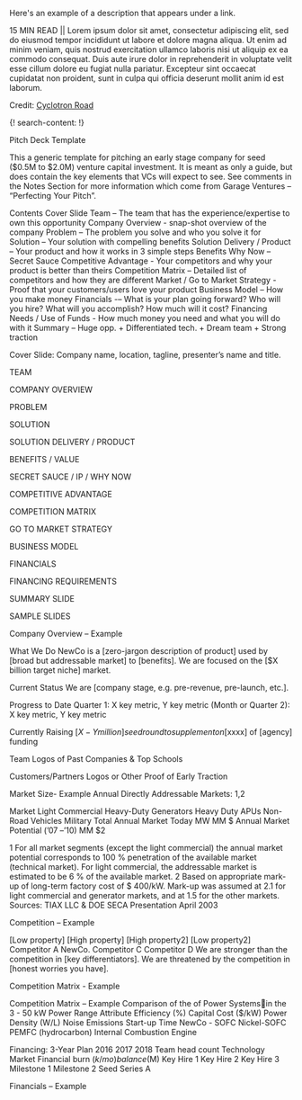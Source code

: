 Here's an example of a description that appears under a link.

15 MIN READ || Lorem ipsum dolor sit amet, consectetur adipiscing elit, sed do eiusmod tempor incididunt ut labore et dolore magna aliqua. Ut enim ad minim veniam, quis nostrud exercitation ullamco laboris nisi ut aliquip ex ea commodo consequat. Duis aute irure dolor in reprehenderit in voluptate velit esse cillum dolore eu fugiat nulla pariatur. Excepteur sint occaecat cupidatat non proident, sunt in culpa qui officia deserunt mollit anim id est laborum.

Credit: [Cyclotron Road](http://www.cyclotronroad.org/)

{! search-content: !}


Pitch Deck Template

This a generic template for pitching an early stage company for seed ($0.5M to $2.0M) venture capital investment.  It is meant as only a guide, but does contain the key elements that VCs will expect to see. See comments in the Notes Section for more information which come from Garage Ventures – “Perfecting Your Pitch”. 

Contents
Cover Slide
Team – The team that has the experience/expertise to own this opportunity
Company Overview - snap-shot overview of the company
Problem – The problem you solve and who you solve it for
Solution – Your solution with compelling benefits
Solution Delivery / Product – Your product and how it works in 3 simple steps
Benefits
Why Now – Secret Sauce
Competitive Advantage - Your competitors and why your product is better than theirs
Competition Matrix – Detailed list of competitors and how they are different 
Market / Go to Market Strategy - Proof that your customers/users love your product
Business Model – How you make money
Financials -– What is your plan going forward? Who will you hire? What will you accomplish? How much will it cost?
Financing Needs / Use of Funds - How much money you need and what you will do with it
Summary – Huge opp. + Differentiated tech. + Dream team + Strong traction


Cover Slide: Company name, location, tagline, presenter’s name and title.

TEAM


COMPANY OVERVIEW


PROBLEM


SOLUTION


SOLUTION DELIVERY / PRODUCT


BENEFITS / VALUE


SECRET SAUCE / IP / WHY NOW


COMPETITIVE ADVANTAGE


COMPETITION MATRIX


GO TO MARKET STRATEGY


BUSINESS MODEL


FINANCIALS


FINANCING REQUIREMENTS


SUMMARY SLIDE


SAMPLE SLIDES


Company Overview – Example 

What We Do
NewCo is a [zero-jargon description of product] used by [broad but addressable market] to [benefits]. We are focused on the [$X billion target niche] market.

Current Status
We are [company stage, e.g. pre-revenue, pre-launch, etc.].

Progress to Date
Quarter 1: X key metric, Y key metric (Month or Quarter 2): X key metric, Y key metric

Currently Raising
[$X-Y million] seed round to supplement on [$xxxx] of [agency] funding

Team
Logos of Past Companies & Top Schools

Customers/Partners
Logos or Other Proof of Early Traction



Market Size- Example 
Annual Directly Addressable  Markets: 1,2

Market
Light Commercial
Heavy-Duty Generators
Heavy Duty APUs
Non-Road Vehicles
Military
Total
Annual Market Today
MW
MM $
Annual Market Potential (’07 –’10)
MM $2 

1	For all market segments (except the light commercial) the annual market potential corresponds to 100 % penetration of the available market (technical market). For light commercial, the addressable market is estimated to be 6 % of the available market. 
2  Based on appropriate mark-up of long-term factory cost of $ 400/kW. Mark-up was assumed at 2.1 for light commercial and generator markets, and at 1.5 for the other markets.
Sources:  TIAX LLC & DOE SECA Presentation April 2003



Competition – Example 

[Low property]
[High property]
[High property2]
[Low property2]
Competitor A
NewCo.
Competitor C
Competitor D
We are stronger than the competition in [key differentiators].
We are threatened by the competition in [honest worries you have].



Competition Matrix - Example



Competition Matrix – Example 
Comparison of the of Power Systemsin the 3 - 50 kW Power Range
Attribute
Efficiency (%)
Capital Cost ($/kW)
Power Density (W/L)
Noise
Emissions
Start-up Time 
NewCo - SOFC
Nickel-SOFC
PEMFC (hydrocarbon)
Internal Combustion Engine



Financing: 3-Year Plan
  2016
  2017
  2018
  Team
  head count
  Technology
  Market
  Financial
  burn ($k/mo) 
   balance ($M) 
Key Hire 1
Key Hire 2
Key Hire 3
Milestone 1
Milestone 2
Seed
Series A



Financials – Example 
